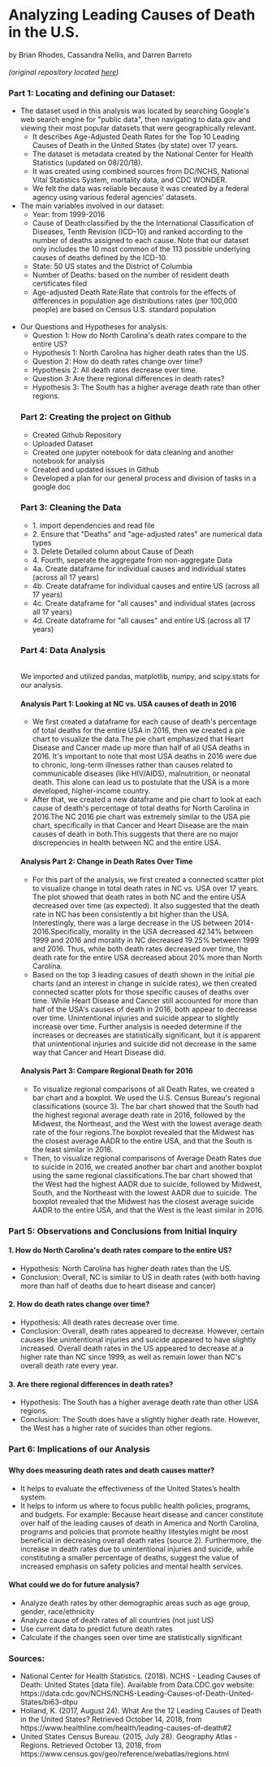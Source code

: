 <h1>Analyzing Leading Causes of Death in the U.S.</h1>
by Brian Rhodes, Cassandra Nellis, and Darren Barreto
<br>
<br>
<i>(original repository located <a href="https://github.com/CaNellis/UNCC_Project1">here</a>)</i>
<br>
<h3>Part 1: Locating and defining our Dataset:</h3>
<ul>
<li>The dataset used in this analysis was located by searching Google's web search engine for "public data", then navigating to data.gov and viewing their most popular datasets that were geographically relevant. 
  <ul>
  <li> It describes Age-Adjusted Death Rates for the Top 10 Leading Causes of Death in the United States (by state) over 17 years.</li> 
  <li>The dataset is metadata created by the National Center for Health Statistics (updated on 08/20/18).</li>
  <li>It was created using combined sources from DC/NCHS, National Vital Statistics System, mortality data, and CDC WONDER.</li> 
  <li>We felt the data was reliable because it was created by a federal agency using various federal agencies' datasets.</li>
  </ul>
 </li>
<li>The main variables involved in our dataset:
<ul>
<li>Year: from 1999-2016</li>
<li>Cause of Death:classified by the the International Classification of Diseases, Tenth Revision (ICD–10) and ranked according to the number of deaths assigned to each cause. Note that our dataset only includes the 10 most common of the 113 possible underlying causes of deaths defined by the ICD-10.</li>
<li>State: 50 US states and the District of Columbia</li>
<li>Number of Deaths: based on the number of resident death certificates filed</li>
<li>Age-adjusted Death Rate:Rate that controls for the effects of differences in population age distributions
rates (per 100,000 people) are based on Census U.S. standard population</li>
</ul>
</li>
<br>
<li>Our Questions and Hypotheses for analysis:
<ul>
<li> Question 1: How do North Carolina's death rates compare to the entire US?</li>
<li> Hypothesis 1: North Carolina has higher death rates than the US.</li>
<li> Question 2: How do death rates change over time?</li>
<li> Hypothesis 2: All death rates decrease over time.</li>
<li> Question 3: Are there regional differences in death rates?</li>
<li> Hypothesis 3: The South has a higher average death rate than other regions.</li>
</ul>
</li>

<h3> Part 2: Creating the project on Github </h3>
<ul>
<li>Created Github Repository</li>
<li>Uploaded Dataset</li>
<li>Created one jupyter notebook for data cleaning and another notebook for analysis</li>
<li>Created and updated issues in Github</li>
<li>Developed a plan for our general process and division of tasks in a google doc</li>
</ul>

<h3> Part 3: Cleaning the Data </h3>
<ul>
<li>1. import dependencies and read file</li>
<li>2. Ensure that "Deaths" and "age-adjusted rates" are numerical data types</li>
<li>3. Delete Detailed column about Cause of Death</li>
<li>4. Fourth, seperate the aggregate from non-aggregate Data</li>
<li>4a. Create dataframe for individual causes and individual states (across all 17 years)</li>
<li>4b. Create dataframe for individual causes and entire US (across all 17 years)</li>
<li>4c. Create dataframe for "all causes" and individual states (across all 17 years)</li>
<li>4d. Create dataframe for "all causes" and entire US (across all 17 years)</li>
</ul>

<h3>Part 4: Data Analysis</h3>
<br>
We imported and utilized pandas, matplotlib, numpy, and scipy.stats for our analysis.
<br>
  
<h4> Analysis Part 1: Looking at NC vs. USA causes of death in 2016</h4>
<ul>
<li>We first created a dataframe for each cause of death's percentage of total deaths for the entire USA in 2016, then we created a pie chart to visualize the data.The pie chart emphasized that Heart Disease and Cancer made up more than half of all USA deaths in 2016.
It's important to note that most USA deaths in 2016 were due to chronic, long-term illnesses rather than causes related to communicable diseases (like HIV/AIDS), malnutrition, or neonatal death. This alone can lead us to postulate that the USA is a more developed, higher-income country.</li>
<li>After that, we created a new dataframe and pie chart to look at each cause of death's percentage of total deaths for North Carolina in 2016.The NC 2016 pie chart was extremely similar to the USA pie chart, specifically in that Cancer and Heart Disease are the main causes of death in both.This suggests that there are no major discrepencies in health between NC and the entire USA.</li>
</ul>
 
<h4>Analysis Part 2: Change in Death Rates Over Time</h4>
<ul>
<li> For this part of the analysis, we first created a connected scatter plot to visualize change in total death rates in NC vs. USA over 17 years. The plot showed that death rates in both NC and the entire USA decreased over time (as expected). It also suggested that the death rate in NC has been consistently a bit higher than the USA. Interestingly, there was a large decrease in the US between 2014-2016.Specifically, morality in the USA decreased 42.14% between 1999 and 2016 and morality in NC decreased 19.25% between 1999 and 2016. Thus, while both death rates decreased over time, the death rate for the entire USA decreased about 20% more than North Carolina.</li>
<li> Based on the top 3 leading casues of death shown in the initial pie charts (and an interest in change in suicide rates), we then created connected scatter plots for those specific causes of deaths over time. While Heart Disease and Cancer still accounted for more than half of the USA's causes of death in 2016, both appear to decrease over time. Unintentional injuries and suicide appear to slightly increase over time. Further analysis is needed determine if the increases or decreases are statistically significant, but it is apparent that unintentional injuries and suicide did not decrease in the same way that Cancer and Heart Disease did.</li>
</ul>

<h4>Analysis Part 3: Compare Regional Death for 2016</h4>
<ul>
<li>To visualize regional comparisons of all Death Rates, we created a bar chart and a boxplot. We used the U.S. Census Bureau's regional classifications (source 3). The bar chart showed that the South had the highest regional average death rate in 2016, followed by the Midwest, the Northeast, and the West with the lowest average death rate of the four regions.The boxplot revealed that the Midwest has the closest average AADR to the entire USA, and that the South is the least similar in 2016.</li>
<li>Then, to visualize regional comparisons of Average Death Rates due to suicide in 2016, we created another bar chart and another boxplot using the same regional classifications.The bar chart showed that the West had the highest AADR due to suicide, followed by Midwest, South, and the Northeast with the lowest AADR due to suicide. The boxplot revealed that the Midwest has the closest average suicide AADR to the entire USA, and that the West is the least similar in 2016.</li>
</ul> 
</ul>

<h3>Part 5: Observations and Conclusions from Initial Inquiry</h3>
  <h4> 1. How do North Carolina's death rates compare to the entire US? </h4>
  <ul>
  <li> Hypothesis: North Carolina has higher death rates than the US.</li>
  <li>Conclusion: Overall, NC is similar to US in death rates (with both having more than half of deaths due to heart disease and cancer)</li>
  </ul>
  <h4>2. How do death rates change over time?</h4>
  <ul>
  <li>Hypothesis: All death rates decrease over time.</li>
  <li>Conclusion: Overall, death rates appeared to decrease. However, certain causes like unintentional injuries and suicide appeared to have slightly increased. Overall death rates in the US appeared to decrease at a higher rate than NC since 1999, as well as remain lower than NC's overall death rate every year.</li>
  </ul>
  <h4>3. Are there regional differences in death rates?</h4>
  <ul>
  <li>Hypothesis: The South has a higher average death rate than other USA regions.</li>
  <li>Conclusion: The South does have a slightly higher death rate. However, the West has a higher rate of suicides than other regions.</li>
  </ul>

<h3>Part 6: Implications of our Analysis<h3>
  <h4>Why does measuring death rates and death causes matter?</h4>
  <ul>
  <li> It helps to evaluate the effectiveness of the United States’s health system.</li>
  <li>It helps to inform us where to focus public health policies, programs, and budgets. For example: Because heart disease and cancer constitute over half of the leading causes of death in America and North Carolina, programs and policies that promote healthy lifestyles might be most beneficial in decreasing overall death rates (source 2). Furthermore, the increase in death rates due to unintentional injuries and suicide, while constituting a smaller percentage of deaths, suggest the value of increased emphasis on safety policies and mental health services.</li>
  </ul>
    
 <h4>What could we do for future analysis?</h4>
 <ul>
 <li> Analyze death rates by other demographic areas such as age group, gender, race/ethnicity </li>
 <li> Analyze cause of death rates of all countries (not just US) </li>
 <li> Use current data to predict future death rates </li>
 <li> Calculate if the changes seen over time are statistically significant </li>
 </ul>

<h3>Sources:</h3>
<ul> 
<li>National Center for Health Statistics. (2018). NCHS - Leading Causes of Death: United States [data file]. Available from Data.CDC.gov website: https://data.cdc.gov/NCHS/NCHS-Leading-Causes-of-Death-United-States/bi63-dtpu</li>
<li>Holland, K. (2017, August 24). What Are the 12 Leading Causes of Death in the United States? Retrieved October 14, 2018, from https://www.healthline.com/health/leading-causes-of-death#2</li>
<li>United States Census Bureau. (2015, July 28). Geography Atlas - Regions. Retrieved October 13, 2018, from https://www.census.gov/geo/reference/webatlas/regions.html</li>
</ul>
